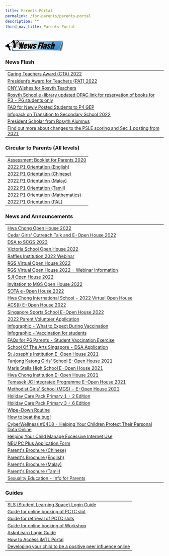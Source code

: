 ```yaml
---
title: Parents Portal
permalink: /for-parents/parents-portal
description: ""
third_nav_title: Parents Portal
---
```

![](/images/News%20Flash%20Image.png)

### News Flash

| | 
| -------- | 
| [Caring Teachers Award (CTA) 2022](https://moe-rosyth-staging.netlify.app/announcements/announcements/caring-teachers-award-2022) |
| [President’s Award for Teachers (PAT) 2022](https://moe-rosyth-staging.netlify.app/announcements/announcements/presidents-award-for-teachers-pat-2022) | 
| [CNY Wishes for Rosyth Teachers](https://moe-rosyth-staging.netlify.app/announcements/announcements/cny-wishes-for-rosyth-teachers) |
| [Rosyth School e-library updated OPAC link for reservation of books for P3 - P6 students only](https://schoolibrary.moe.edu.sg/rosyth/cgi-bin/spydus.exe/MSGTRN/WPAC/HOME) |
| [FAQ for Newly Posted Students to P4 GEP](/files/PostingFlowchart_FAQ_(for_parents)%20(1).pdf) | 
| [Infopack on Transition to Secondary School 2022](/files/Infopack%20on%20Transition%20to%20Secondary%20Schools%202022%20(1).pdf) |
| [President Scholar from Rosyth Alumnus](https://moe-rosyth-staging.netlify.app/announcements/announcements/president-scholar-from-rosyth-alumnus) | 
| [Find out more about changes to the PSLE scoring and Sec 1 posting from 2021](https://www.moe.gov.sg/page%20not%20found?item=%2fmicrosites%2fpsle%2f&user=extranet%5cAnonymous&site=moe-website) | 


### Circular to Parents (All levels)

|  | 
| -------- | 
| [Assessment Booklet for Parents 2020](https://rosyth-moe-edu-sg-admin.cwp.sg/qql/slot/u178/Sub%20pages/For%20Parents/Assessment%20Booklet%20for%20Parents%202020.pdf) |
| [2022 P1 Orientation (English)](/files/P1%20English%20Language-%20slides%20for%20parents%204%20Jan%202022.pdf) |
| [2022 P1 Orientation (Chinese)](/files/P1%20Chinese%20Language-%20slides%20for%20parents%204%20Jan%202022%20(1).pdf) | 
| [2022 P1 Orientation (Malay)](/files/P1%20Malay%20Language-%20slides%20for%20parents%204%20Jan%202022.pdf) | 
| [2022 P1 Orientation (Tamil)](/files/P1%20Tamil%20Language-%20slides%20for%20parents%204%20Jan%202022.pdf) |
| [2022 P1 Orientation (Mathematics)](/files/P1%20Mathematics%20-%20slides%20for%20parents%204%20Jan%202022.pdf) | 
| [2022 P1 Orientation (PAL)](/files/PAL@Rosyth%20-%20slides%20for%20parents%204%20Jan%202022.pdf) | 


### News and Announcements

|  | 
| -------- | 
| [Hwa Chong Open House 2022 ](/files/Hwa%20Chong%20Open%20House.pdf) |
| [Cedar Girls' Outreach Talk and E-Open House 2022](/files/Cedar%20Girls%20(1).pdf) | 
| [DSA to SCGS 2023](/files/2022%20DSA%20Postcard%20SCGS%20(1).pdf) | 
| [Victoria School Open House 2022](/files/VS%20open%20house%20(1).pdf) | 
| [Raffles Institution 2022 Webinar](/files/E-Mailer%20DSA%20Sec%20Webinar%20(1).pdf) | 
| [RGS Virtual Open House 2022](https://rosyth-moe-edu-sg-admin.cwp.sg/qql/slot/u178/Sub%20pages/Primary%206%20Tab/PDF/2022/Virtual%20Open%20House%202022%20-%20Poster.png) | 
| [RGS Virtual Open House 2022 - Webinar Information ](/files/Annex%20I%20-%20RGS%20Virtual%20Open%20House%202022%20-%20Webinar%20Information%20(1).pdf) |
| [SJI Open House 2022](/files/SJI%20(1).pdf) |
| [Invitation to MGS Open House 2022](/files/SOTA%20e-Open%20House%202022%20(1).pdf) |
| [SOTA e-Open House 2022](/files/SOTA%20e-Open%20House%202022.pdf) |
| [Hwa Chong International School - 2022 Virtual Open House](/files/Hwa%20Chong%20International%20School%20-%202021%20Virtual%20Open%20House.pdf) |
| [ACS(I) E-Open House 2022](/files/ACSI%20E-Open%20House%202022.pdf) |
| [Singapore Sports School E-Open House 2022](/files/Singapore%20Sports%20School%20E-Open%20House%202022.pdf) |
| [2022 Parent Volunteer Application ](https://moe-rosyth-staging.netlify.app/announcements/announcements/2022-parent-volunteer-applications) |
| [Infographic - What to Expect During Vaccination](/files/Infographic%20-%20What%20to%20Expect%20During%20Vaccination.pdf) |
| [Infographic - Vaccination for students](/files/Infographic%20-%20Vaccination%20for%20Students.pdf)[](https://rosyth-moe-edu-sg-admin.cwp.sg/qql/slot/u178/Sub%20pages/Primary%206%20Tab/PDF/Infographic%20-%20Vaccination%20for%20Students.pdf) |
| [FAQs for P6 Parents - Student Vaccination Exercise](/files/FAQs%20for%20P6%20Parents%20-%20Student%20Vaccination%20Exercise.pdf) |
| [School Of The Arts Singapore - DSA Application](/files/School%20Of%20The%20Arts%20Singapore%20-%20DSA%20Application.pdf) |
| [St Joseph's Institution E-Open House 2021](/files/St%20Josephs%20Institution%20E-Open%20House%202021.pdf) |
| [Tanjong Katong Girls' School E-Open House 2021](/files/Tanjong%20Katong%20Girls%20School%20E-Open%20House%202021.pdf) |
| [Maris Stella High School E-Open House 2021](/files/Maris%20Stella%20High%20School%20E-Open%20House%202021.pdf) |
| [Hwa Chong Institution E-Open House 2021](/files/Hwa%20Chong%20Institution%20E-Open%20House%202021.pdf) |
| [Temasek JC Integrated Programme E-Open House 2021](http://temasek%20jc%20integrated%20programme%20e-open%20house%202021/) | 
| [Methodist Girls' School (MGS) - E-Open House 2021](/files/Methodist%20Girls%20School%20E-Open%20House%202021.pdf) |
| [Holiday Care Pack Primary 1 - 2 Edition](/files/Holiday%20Care%20Pack%20Pri%201%20-2%20Edition(5May).pdf) |
| [Holiday Care Pack Primary 3 - 6 Edition](/files/Holiday%20Care%20Pack%20Pri%203%20-%206%20Edition(5May).pdf) |
| [Wipe-Down Routine ](https://rosyth-moe-edu-sg-admin.cwp.sg/others/announcements/wipe-down-routine) |
| [How to beat the bug!](https://rosyth-moe-edu-sg-admin.cwp.sg/others/announcements/how-to-beat-the-bug) |
| [CyberWellness #0418 - Helping Your Children Protect Their Personal Data Online](https://rosyth-moe-edu-sg-admin.cwp.sg/qql/slot/u178/Sub%20pages/For%20Parents/Helping%20Your%20Children%20Protect%20Their%20Personal%20Data%20Online.zip) |
| [Helping Your Child Manage Excessive Internet Use](https://rosyth-moe-edu-sg-admin.cwp.sg/qql/slot/u178/News%20and%20Announcments/4%20Tip%20sheet%20for%20Parents-Excessive%20Internet%20Use.pdf) |
| [NEU PC Plus Application Form](/files/Application%20Form%20for%20MOE-SPED%20FAS%20v4.pdf) |
| [Parent's Brochure (Chinese)](https://rosyth-moe-edu-sg-admin.cwp.sg/qql/slot/u178/Sub%20pages/For%20Parents/PDF/Parent/'s%20Brochure_Chinese.pdf) |
| [Parent's Brochure (English)](https://rosyth-moe-edu-sg-admin.cwp.sg/qql/slot/u178/Sub%20pages/For%20Parents/PDF/Parent/'s%20Brochure_English.pdf) |
| [Parent's Brochure (Malay)](https://rosyth-moe-edu-sg-admin.cwp.sg/qql/slot/u178/Sub%20pages/For%20Parents/PDF/Parent/'s%20Brochure_Malay.pdf) |
| [Parent's Brochure (Tamil)](https://rosyth-moe-edu-sg-admin.cwp.sg/qql/slot/u178/Sub%20pages/For%20Parents/PDF/Parent/'s%20Brochure_Tamil.pdf) |
| [Sexuality Education - Info for Parents](https://rosyth-moe-edu-sg-admin.cwp.sg/qql/slot/u178/Sub%20pages/For%20Parents/PDF/2022/Info_on_SEd_for_RS_website_2022_final.pdf) |


### Guides

| | 
| -------- | 
| [SLS (Student Learning Space) Login Guide](https://www.youtube.com/watch?v=5TYrh83EzIw&feature=youtu.be) |
| [Guide for online booking of PCTC slot](https://rosyth.moe.edu.sg/qql/slot/u178/Sub%20pages/For%20Parents/2018%20Guides%20for%20Parents/Guide%20for%20online%20booking%20of%20PTC%20slot.pdf) |
| [Guide for retrieval of PCTC slots](https://rosyth.moe.edu.sg/qql/slot/u178/Sub%20pages/For%20Parents/2018%20Guides%20for%20Parents/Guide%20to%20getting%20summary%20from%20consultation%20tool%20(Parents).pdf) |
| [Guide for online booking of Workshop ](https://rosyth-moe-edu-sg-admin.cwp.sg/qql/slot/u178/Sub%20pages/For%20Parents/2018%20Guides%20for%20Parents/Parents%20Guide%20to%20Booking%20A%20slot%20for%20Workshop.pdf) |
| [AsknLearn Login Guide](https://drive.google.com/drive/folders/19OdQtptOFSbUfUePi_OqE6QVZMg20uG9) |
| [How to Access iMTL Portal](https://www.youtube.com/watch?v=g0BsujviTuc) |
| [Developing your child to be a positive peer influence online](https://rosyth-moe-edu-sg-admin.cwp.sg/qql/slot/u178/Sub%20pages/For%20Parents/T1%20-%20Developing%20your%20child%20to%20be%20a%20positive%20peer%20influence%20online.pdf) |